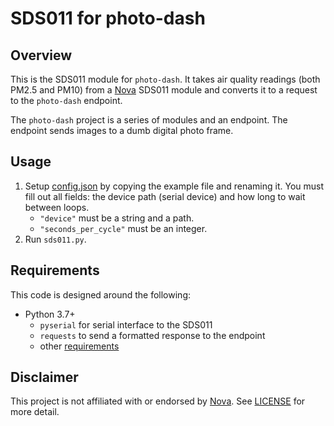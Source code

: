 # SDS011 for photo-dash

## Overview

This is the SDS011 module for `photo-dash`. It takes air quality readings (both PM2.5 and PM10) from a [Nova] SDS011 module and converts it to a request to the `photo-dash` endpoint.

The `photo-dash` project is a series of modules and an endpoint. The endpoint sends images to a dumb digital photo frame.

## Usage

1. Setup [config.json](config.json.example) by copying the example file and renaming it. You must fill out all fields: the device path (serial device) and how long to wait between loops.
    - `"device"` must be a string and a path.
    - `"seconds_per_cycle"` must be an integer.
2. Run `sds011.py`.

## Requirements

This code is designed around the following:

- Python 3.7+
    - `pyserial` for serial interface to the SDS011
    - `requests` to send a formatted response to the endpoint
    - other [requirements](requirements.txt)

## Disclaimer

This project is not affiliated with or endorsed by [Nova]. See [LICENSE](LICENSE) for more detail.

[Nova]: http://www.inovafitness.com/en/a/index.html
